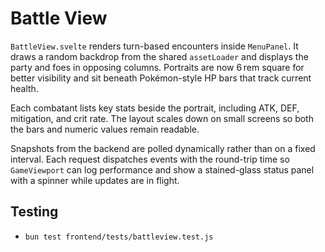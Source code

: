 # Battle View

`BattleView.svelte` renders turn-based encounters inside `MenuPanel`. It draws a
random backdrop from the shared `assetLoader` and displays the party and foes in
opposing columns. Portraits are now 6 rem square for better visibility and sit
beneath Pokémon-style HP bars that track current health.

Each combatant lists key stats beside the portrait, including ATK, DEF,
mitigation, and crit rate. The layout scales down on small screens so both the
bars and numeric values remain readable.

Snapshots from the backend are polled dynamically rather than on a fixed
interval. Each request dispatches events with the round-trip time so
`GameViewport` can log performance and show a stained-glass status panel with a
spinner while updates are in flight.

## Testing
- `bun test frontend/tests/battleview.test.js`

